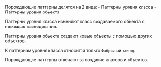 Порождающие паттерны делятся на 2 вида:
	- Паттерны уровня класса
	- Паттерны уровня объекта

Паттерны уровня класса изменяют класс создаваемого объекта с помощью наследования.

Паттерны уровня объекта создают новые объекты с помощью других объектов.

К паттернам уровня класса относится только `Фабричный метод`.

Порождающие паттерны отвечают за создание классов и объектов.